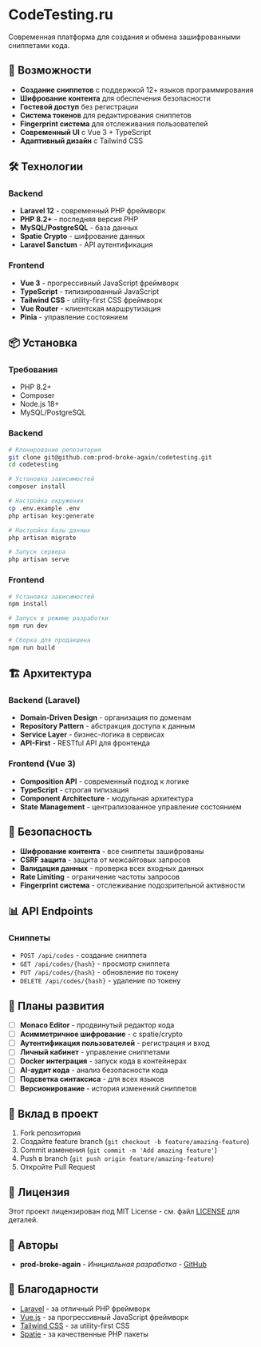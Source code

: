 # CodeTesting.ru

Современная платформа для создания и обмена зашифрованными сниппетами кода.

## 🚀 Возможности

- **Создание сниппетов** с поддержкой 12+ языков программирования
- **Шифрование контента** для обеспечения безопасности
- **Гостевой доступ** без регистрации
- **Система токенов** для редактирования сниппетов
- **Fingerprint система** для отслеживания пользователей
- **Современный UI** с Vue 3 + TypeScript
- **Адаптивный дизайн** с Tailwind CSS

## 🛠️ Технологии

### Backend
- **Laravel 12** - современный PHP фреймворк
- **PHP 8.2+** - последняя версия PHP
- **MySQL/PostgreSQL** - база данных
- **Spatie Crypto** - шифрование данных
- **Laravel Sanctum** - API аутентификация

### Frontend
- **Vue 3** - прогрессивный JavaScript фреймворк
- **TypeScript** - типизированный JavaScript
- **Tailwind CSS** - utility-first CSS фреймворк
- **Vue Router** - клиентская маршрутизация
- **Pinia** - управление состоянием

## 📦 Установка

### Требования
- PHP 8.2+
- Composer
- Node.js 18+
- MySQL/PostgreSQL

### Backend
```bash
# Клонирование репозитория
git clone git@github.com:prod-broke-again/codetesting.git
cd codetesting

# Установка зависимостей
composer install

# Настройка окружения
cp .env.example .env
php artisan key:generate

# Настройка базы данных
php artisan migrate

# Запуск сервера
php artisan serve
```

### Frontend
```bash
# Установка зависимостей
npm install

# Запуск в режиме разработки
npm run dev

# Сборка для продакшена
npm run build
```

## 🏗️ Архитектура

### Backend (Laravel)
- **Domain-Driven Design** - организация по доменам
- **Repository Pattern** - абстракция доступа к данным
- **Service Layer** - бизнес-логика в сервисах
- **API-First** - RESTful API для фронтенда

### Frontend (Vue 3)
- **Composition API** - современный подход к логике
- **TypeScript** - строгая типизация
- **Component Architecture** - модульная архитектура
- **State Management** - централизованное управление состоянием

## 🔐 Безопасность

- **Шифрование контента** - все сниппеты зашифрованы
- **CSRF защита** - защита от межсайтовых запросов
- **Валидация данных** - проверка всех входных данных
- **Rate Limiting** - ограничение частоты запросов
- **Fingerprint система** - отслеживание подозрительной активности

## 📊 API Endpoints

### Сниппеты
- `POST /api/codes` - создание сниппета
- `GET /api/codes/{hash}` - просмотр сниппета
- `PUT /api/codes/{hash}` - обновление по токену
- `DELETE /api/codes/{hash}` - удаление по токену

## 🎯 Планы развития

- [ ] **Monaco Editor** - продвинутый редактор кода
- [ ] **Асимметричное шифрование** - с spatie/crypto
- [ ] **Аутентификация пользователей** - регистрация и вход
- [ ] **Личный кабинет** - управление сниппетами
- [ ] **Docker интеграция** - запуск кода в контейнерах
- [ ] **AI-аудит кода** - анализ безопасности кода
- [ ] **Подсветка синтаксиса** - для всех языков
- [ ] **Версионирование** - история изменений сниппетов

## 🤝 Вклад в проект

1. Fork репозитория
2. Создайте feature branch (`git checkout -b feature/amazing-feature`)
3. Commit изменения (`git commit -m 'Add amazing feature'`)
4. Push в branch (`git push origin feature/amazing-feature`)
5. Откройте Pull Request

## 📄 Лицензия

Этот проект лицензирован под MIT License - см. файл [LICENSE](LICENSE) для деталей.

## 👥 Авторы

- **prod-broke-again** - *Инициальная разработка* - [GitHub](https://github.com/prod-broke-again)

## 🙏 Благодарности

- [Laravel](https://laravel.com) - за отличный PHP фреймворк
- [Vue.js](https://vuejs.org) - за прогрессивный JavaScript фреймворк
- [Tailwind CSS](https://tailwindcss.com) - за utility-first CSS
- [Spatie](https://spatie.be) - за качественные PHP пакеты
